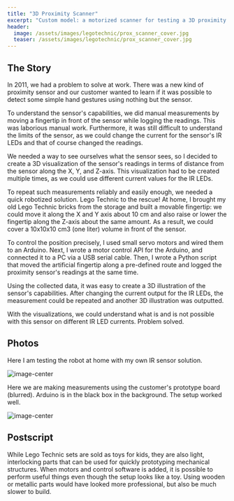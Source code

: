 ```yaml
---
title: "3D Proximity Scanner"
excerpt: "Custom model: a motorized scanner for testing a 3D proximity sensor"
header:
  image: /assets/images/legotechnic/prox_scanner_cover.jpg
  teaser: /assets/images/legotechnic/prox_scanner_cover.jpg
---
```


## The Story

In 2011, we had a problem to solve at work. There was a new kind of proximity sensor and our customer wanted to learn if it was possible to detect some simple hand gestures using nothing but the sensor.

To understand the sensor's capabilities, we did manual measurements by moving a fingertip in front of the sensor while logging the readings. This was laborious manual work. Furthermore, it was still difficult to understand the limits of the sensor, as we could change the current for the sensor's IR LEDs and that of course changed the readings.

We needed a way to see ourselves what the sensor sees, so I decided to create a 3D visualization of the sensor's readings in terms of distance from the sensor along the X, Y, and Z-axis. This visualization had to be created multiple times, as we could use different current values for the IR LEDs.

To repeat such measurements reliably and easily enough, we needed a quick robotized solution. Lego Technic to the rescue! At home, I brought my old Lego Technic bricks from the storage and built a movable fingertip: we could move it along the X and Y axis about 10 cm and also raise or lower the fingertip along the Z-axis about the same amount. As a result, we could cover a 10x10x10 cm3 (one liter) volume in front of the sensor.

To control the position precisely, I used small servo motors and wired them to an Arduino. Next, I wrote a motor control API for the Arduino, and connected it to a PC via a USB serial cable. Then, I wrote a Python script that moved the artificial fingertip along a pre-defined route and logged the proximity sensor's readings at the same time.

Using the collected data, it was easy to create a 3D illustration of the sensor's capabilities. After changing the current output for the IR LEDs, the measurement could be repeated and another 3D illustration was outputted.

With the visualizations, we could understand what is and is not possible with this sensor on different IR LED currents. Problem solved.

## Photos

Here I am testing the robot at home with my own IR sensor solution.

![image-center](https://lh3.googleusercontent.com/pw/ACtC-3cjMdDWMneNR9eVcBo_sfxUyO6FQ_DvGAeyVIe9OusGVx1rq-L4xNIwa0VkYeBrPGsU92t4R3SAe0MVnwH19zd2IfW6FnhYUGcJ5ElBytKvdmF6Rw1jnD68ZP-NxMLsX8to25iJ5JBRQfWQtYg0R4Ig=w1680-h944-no?authuser=0)

Here we are making measurements using the customer's prototype board (blurred). Arduino is in the black box in the background. The setup worked well.

![image-center](https://lh3.googleusercontent.com/pw/ACtC-3fy9s-RV4kSAfDhyYIpVgvcSLlWdzmIbtLEIrhKJt1y1qGpILOar8m767G4SRk8BFXFHeU35Soryo-7faYOK22C41Z7l9zzQAFef9N50YSrW3sKDjJ5xIhaEeFC_MbIlsPPbDqJHQzaOgiHVaVjTL1G=w530-h944-no?authuser=0)

## Postscript

While Lego Technic sets are sold as toys for kids, they are also light, interlocking parts that can be used for quickly prototyping mechanical structures. When motors and control software is added, it is possible to perform useful things even though the setup looks like a toy. Using wooden or metallic parts would have looked more professional, but also be much slower to build.
